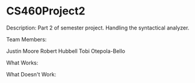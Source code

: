 # CS460Project2 

Description: Part 2 of semester project. Handling the syntactical analyzer. 

Team Members:

Justin Moore
Robert Hubbell
Tobi Otepola-Bello

What Works:

What Doesn't Work:

